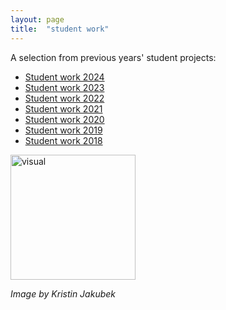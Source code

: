 ```yaml
---
layout: page
title:  "student work"
---
```


A selection from previous years' student projects:
 
* [Student work 2024](./_posts/2024-07-15-projects2024.md)
* [Student work 2023](./_posts/2023-07-15-projects2023.md)
* [Student work 2022](./_posts/2022-05-30-projects2022.md)
* [Student work 2021](./_posts/2021-07-15-projects2021.md)
* [Student work 2020](./_posts/2020-07-15-projects2020.md)
* [Student work 2019](./_posts/2019-07-15-projects2019.md)
* [Student work 2018](./_posts/2018-07-15-projects2018.md)

<img src= "./assets/algorthmic-bias-.gif" alt="visual" width="200"/>

*Image by Kristin Jakubek*

